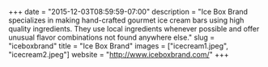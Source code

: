 +++
date = "2015-12-03T08:59:59-07:00"
description = "Ice Box Brand specializes in making hand-crafted gourmet ice cream bars using high quality ingredients. They use local ingredients whenever possible and offer unusual flavor combinations not found anywhere else."
slug = "iceboxbrand"
title = "Ice Box Brand"
images = ["icecream1.jpeg", "icecream2.jpeg"]
website = "http://www.iceboxbrand.com/"
+++